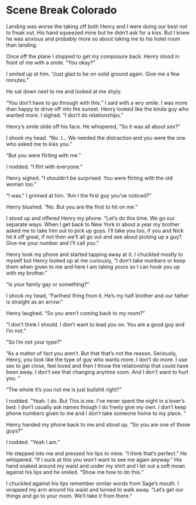 #  Scene Break Colorado

Landing was worse the taking off both Henry and I were doing our best not to
freak out. His hand squeezed mine but he didn’t ask for a kiss. But I knew he
was anxious and probably more so about taking me to his hotel room than landing.

Once off the plane I stopped to get my composure back. Henry stood in front of
me with a smile. “You okay?”

I smiled up at him. “Just glad to be on solid ground again. Give me a few
minutes.”

He sat down next to me and looked at me shyly.

“You don’t have to go through with this.” I said with a wry smile. I was more
than happy to drive off into the sunset. Henry looked like the kinda guy who
wanted more. I sighed. “I don’t do relationships.”

Henry’s smile slide off his face. He whispered, “So it was all about sex?”

I shook my head. “No. I… We needed the distraction and you were the one who
asked me to kiss you.”

“But you were flirting with me.”

I nodded. “I flirt with everyone.”

Henry sighed. “I shouldn’t be surprised. You were flirting with the old woman
too.”

“I was.” I grinned at him. “Am I the first guy you’ve noticed?”

Henry blushed. “No. But you are the first to hit on me.”

I stood up and offered Henry my phone. “Let’s do this time. We go our separate
ways. When I get back to New York in about a year my brother asked me to take
him out to pick up guys. I’ll take you too, if you and Nick hit it off great, if
not then we’ll all go out and see about picking up a guy? Give me your number
and I’ll call you.”

Henry took my phone and started tapping away at it. I chuckled mostly to myself
but Henry looked up at me curiously, “I don’t take numbers or keep them when
given to me and here I am taking yours so I can hook you up with my brother.”

“Is your family gay or something?”

I shook my head, “Farthest thing from it. He’s my half brother and our father is
straight as an arrow.”

Henry laughed. “So you aren’t coming back to my room?”

“I don’t think I should. I don’t want to lead you on. You are a good guy and I’m
not.”

“So I’m not your type?”

“As a matter of fact you aren’t. But that that’s not the reason. Seriously,
Henry, you look like the type of guy who wants more. I don’t do more. I use sex
to get close, feel loved and then I throw the relationship that could have been
away. I don’t see that changing anytime soon. And I don’t want to hurt you. “

“The whole it’s you not me is just bullshit right?”

I nodded. “Yeah. I do. But This is me. I’ve never spent the night in a lover’s
bed. I don’t usually ask names though I do freely give my own. I don’t keep
phone numbers given to me and I don’t take someone home to my place. “

Henry handed my phone back to me and stood up. “So you are one of those guys?”

I nodded. “Yeah I am.”

He stepped into me and pressed his lips to mine. “I think that’s perfect.” He
whispered. “If I suck at this you won’t want to see me again anyway.” His hand
snaked around my waist and under my shirt and I let out a soft moan against his
lips and he smiled. “Show me how to do this.”

I chuckled against his lips remember similar words from Sage’s mouth. I wrapped
my arm around his waist and turned to walk away. “Let’s get our things and go to
your room. We’ll take it from there.”

